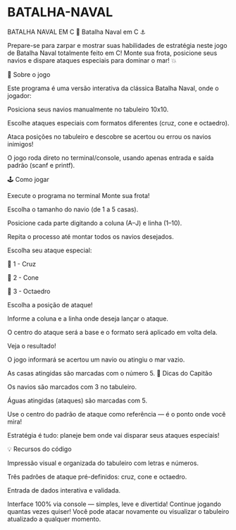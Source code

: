 # BATALHA-NAVAL
BATALHA NAVAL EM C
🚢 Batalha Naval em C ⚓

Prepare-se para zarpar e mostrar suas habilidades de estratégia neste jogo de Batalha Naval totalmente feito em C!
Monte sua frota, posicione seus navios e dispare ataques especiais para dominar o mar! 💥

🧩 Sobre o jogo

Este programa é uma versão interativa da clássica Batalha Naval, onde o jogador:

Posiciona seus navios manualmente no tabuleiro 10x10.

Escolhe ataques especiais com formatos diferentes (cruz, cone e octaedro).

Ataca posições no tabuleiro e descobre se acertou ou errou os navios inimigos!

O jogo roda direto no terminal/console, usando apenas entrada e saída padrão (scanf e printf).

🕹️ Como jogar

Execute o programa no terminal
Monte sua frota!

Escolha o tamanho do navio (de 1 a 5 casas).

Posicione cada parte digitando a coluna (A–J) e linha (1–10).

Repita o processo até montar todos os navios desejados.

Escolha seu ataque especial:

🔹 1 - Cruz

🔸 2 - Cone

🔷 3 - Octaedro

Escolha a posição de ataque!

Informe a coluna e a linha onde deseja lançar o ataque.

O centro do ataque será a base e o formato será aplicado em volta dela.

Veja o resultado!

O jogo informará se acertou um navio ou atingiu o mar vazio.

As casas atingidas são marcadas com o número 5.
🎯 Dicas do Capitão

Os navios são marcados com 3 no tabuleiro.

Águas atingidas (ataques) são marcadas com 5.

Use o centro do padrão de ataque como referência — é o ponto onde você mira!

Estratégia é tudo: planeje bem onde vai disparar seus ataques especiais!

💡 Recursos do código

Impressão visual e organizada do tabuleiro com letras e números.

Três padrões de ataque pré-definidos: cruz, cone e octaedro.

Entrada de dados interativa e validada.

Interface 100% via console — simples, leve e divertida!
Continue jogando quantas vezes quiser!
Você pode atacar novamente ou visualizar o tabuleiro atualizado a qualquer momento.
